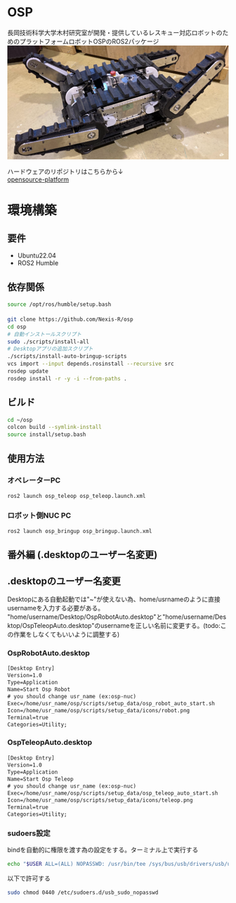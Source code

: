 # OSP
長岡技術科学大学木村研究室が開発・提供しているレスキュー対応ロボットのためのプラットフォームロボットOSPのROS2パッケージ
![osp-robot](images/image.png)

ハードウェアのリポジトリはこちらから↓<br>
[opensource-platform](https://github.com/yanagi-kimuralab/opensource-platform?tab=readme-ov-file)

# 環境構築
## 要件
- Ubuntu22.04
- ROS2 Humble

## 依存関係
```bash
source /opt/ros/humble/setup.bash

git clone https://github.com/Nexis-R/osp
cd osp
# 自動インストールスクリプト
sudo ./scripts/install-all
# Desktopアプリの追加スクリプト
./scripts/install-auto-bringup-scripts
vcs import --input depends.rosinstall --recursive src
rosdep update
rosdep install -r -y -i --from-paths .
```

## ビルド
```bash
cd ~/osp
colcon build --symlink-install
source install/setup.bash
```

## 使用方法

### オペレーターPC
```bash
ros2 launch osp_teleop osp_teleop.launch.xml
```

### ロボット側NUC PC
```bash
ros2 launch osp_bringup osp_bringup.launch.xml
```

## 番外編 (.desktopのユーザー名変更)
## .desktopのユーザー名変更
Desktopにある自動起動では"~"が使えない為、home/usrnameのように直接usernameを入力する必要がある。
"home/username/Desktop/OspRobotAuto.desktop"と"home/username/Desktop/OspTeleopAuto.desktop"のusernameを正しい名前に変更する。(todo:この作業をしなくてもいいように調整する)

### OspRobotAuto.desktop
```.desktop
[Desktop Entry]
Version=1.0
Type=Application
Name=Start Osp Robot
# you should change usr_name (ex:osp-nuc)
Exec=/home/usr_name/osp/scripts/setup_data/osp_robot_auto_start.sh
Icon=/home/usr_name/osp/scripts/setup_data/icons/robot.png
Terminal=true
Categories=Utility;
```

### OspTeleopAuto.desktop
```.desktop
[Desktop Entry]
Version=1.0
Type=Application
Name=Start Osp Teleop
# you should change usr_name (ex:osp-nuc)
Exec=/home/usr_name/osp/scripts/setup_data/osp_teleop_auto_start.sh
Icon=/home/usr_name/osp/scripts/setup_data/icons/teleop.png
Terminal=true
Categories=Utility;
```
### sudoers設定
bindを自動的に権限を渡す為の設定をする。ターミナル上で実行する
```bash
echo "$USER ALL=(ALL) NOPASSWD: /usr/bin/tee /sys/bus/usb/drivers/usb/unbind, /usr/bin/tee /sys/bus/usb/drivers/usb/bind" | sudo tee /etc/sudoers.d/usb_sudo_nopasswd > /dev/null
```

以下で許可する

```bash
sudo chmod 0440 /etc/sudoers.d/usb_sudo_nopasswd
```